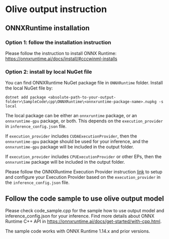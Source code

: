 # Olive output instruction

## ONNXRuntime installation
### Option 1: follow the installation instruction
Please follow the instruction to install ONNX Runtime: https://onnxruntime.ai/docs/install/#cccwinml-installs

### Option 2: install by local NuGet file
You can find ONNXRuntime NuGet package file in `ONNXRuntime` folder. Install the local NuGet file by:
```
dotnet add package <absolute-path-to-your-output-folder>\SampleCode\cpp\ONNXRuntime\<onnxruntime-package-name>.nupkg -s local
```

The local package can be either an `onnxruntime` package, or an `onnxruntime-gpu` package, or both. This depends on the `execution_provider` in `inference_config.json` file.

If `execution_provider` includes `CUDAExecutionProvider`, then the `onnxruntime-gpu` package should be used for your inference, and the `onnxruntime-gpu` package will be included in the output folder.

If `execution_provider` includes `CPUExecutionProvider` or other EPs, then the `onnxruntime` package will be included in the output folder.

Please follow the ONNXRuntime Execution Provider instruction [link](https://onnxruntime.ai/docs/execution-providers/) to setup and configure your Execution Provider based on the `execution_provider` in the `inference_config.json` file.

## Follow the code sample to use olive output model
Please check code_sample.cpp for the sample how to use output model and inference_config.json for your inference. Find more details about ONNX Runtime C++ API in https://onnxruntime.ai/docs/get-started/with-cpp.html.

The sample code works with ONNX Runtime 1.14.x and prior versions.
